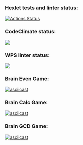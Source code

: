 ### Hexlet tests and linter status:
[![Actions Status](https://github.com/bukvoezhka/python-project-lvl1/workflows/hexlet-check/badge.svg)](https://github.com/bukvoezhka/python-project-lvl1/actions)

### CodeClimate status:
<a href="https://codeclimate.com/github/bukvoezhka/python-project-lvl1/maintainability"><img src="https://api.codeclimate.com/v1/badges/987287e06497fe26bc38/maintainability" /></a>

### WPS linter status:
![](https://github.com/bukvoezhka/python-project-lvl1/actions/workflows/linter-check.yml/badge.svg)

### Brain Even Game:
[![asciicast](https://asciinema.org/a/Eylmi9Es9p8NGg6yHjpoQJs9w.svg)](https://asciinema.org/a/Eylmi9Es9p8NGg6yHjpoQJs9w)

### Brain Calc Game:
[![asciicast](https://asciinema.org/a/WMWGTqNPUDkIbS8C4t9xSytiG.svg)](https://asciinema.org/a/WMWGTqNPUDkIbS8C4t9xSytiG)

### Brain GCD Game:
[![asciicast](https://asciinema.org/a/yO8mNhlnLfDf7v9Qm7sUUEakp.svg)](https://asciinema.org/a/yO8mNhlnLfDf7v9Qm7sUUEakp)

